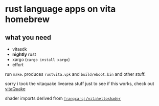 # rust language apps on vita homebrew

## what you need

* vitasdk
* **nightly** rust
* xargo (`cargo install xargo`)
* effort

run `make`. produces `rustvita.vpk` and `build/eboot.bin` and other stuff.

sorry i took the vitaquake livearea stuff just to see if this works, check out
[vitaQuake](https://github.com/Rinnegatamante/vitaQuake/)

shader imports derived from [`frangcarcj/vitahelloshader`](https://github.com/frangarcj/vitahelloshader)